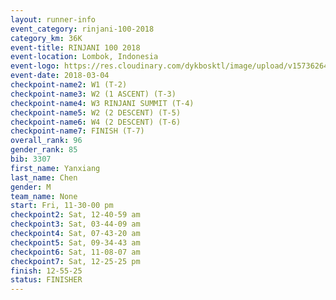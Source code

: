 ```yaml
---
layout: runner-info 
event_category: rinjani-100-2018 
category_km: 36K 
event-title: RINJANI 100 2018 
event-location: Lombok, Indonesia 
event-logo: https://res.cloudinary.com/dykbosktl/image/upload/v1573626435/Logo/Rinjani_eoufbh.png 
event-date: 2018-03-04 
checkpoint-name2: W1 (T-2) 
checkpoint-name3: W2 (1 ASCENT) (T-3) 
checkpoint-name4: W3 RINJANI SUMMIT (T-4) 
checkpoint-name5: W2 (2 DESCENT) (T-5) 
checkpoint-name6: W4 (2 DESCENT) (T-6) 
checkpoint-name7: FINISH (T-7) 
overall_rank: 96
gender_rank: 85
bib: 3307
first_name: Yanxiang
last_name: Chen
gender: M
team_name: None
start: Fri, 11-30-00 pm
checkpoint2: Sat, 12-40-59 am
checkpoint3: Sat, 03-44-09 am
checkpoint4: Sat, 07-43-20 am
checkpoint5: Sat, 09-34-43 am
checkpoint6: Sat, 11-08-07 am
checkpoint7: Sat, 12-25-25 pm
finish: 12-55-25
status: FINISHER
---
```

